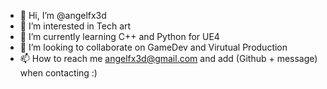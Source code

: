 - 👋 Hi, I’m @angelfx3d
- 👀 I’m interested in Tech art
- 🌱 I’m currently learning C++ and Python for UE4
- 💞️ I’m looking to collaborate on GameDev and Virutual Production
- 📫 How to reach me angelfx3d@gmail.com and add (Github + message) when contacting :)

<!---
angelfx3d/angelfx3d is a ✨ special ✨ repository because its `README.md` (this file) appears on your GitHub profile.
You can click the Preview link to take a look at your changes.
--->
